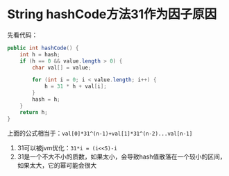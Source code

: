#  String hashCode方法31作为因子原因

先看代码：

```java
public int hashCode() {
    int h = hash;
    if (h == 0 && value.length > 0) {
        char val[] = value;

        for (int i = 0; i < value.length; i++) {
            h = 31 * h + val[i];
        }
        hash = h;
    }
    return h;
}
```

上面的公式相当于：`val[0]*31^(n-1)+val[1]*31^(n-2)...val[n-1]`

1. 31可以被jvm优化：`31*i = (i<<5)-i`
2. 31是一个不大不小的质数，如果太小，会导致hash值散落在一个较小的区间，如果太大，它的幂可能会很大